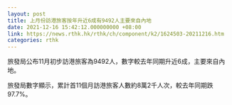 ```yaml
---
layout: post
title: 上月份訪港旅客按年升近6成有9492人主要來自內地
date: 2021-12-16 15:42:12.000000000 +08:00
link: https://news.rthk.hk/rthk/ch/component/k2/1624503-20211216.htm
categories: rthk
---
```


旅發局公布11月初步訪港旅客為9492人，數字較去年同期升近6成，主要來自內地。

旅發局數字顯示，累計首11個月訪港旅客人數約8萬2千人次，較去年同期跌97.7%。
